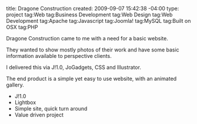 title: Dragone Construction
created: 2009-09-07 15:42:38 -04:00
type: project 
tag:Web
tag:Business Development
tag:Web Design
tag:Web Development
tag:Apache
tag:Javascript
tag:Joomla!
tag:MySQL
tag:Built on OSX
tag:PHP

Dragone Construction came to me with a need for a basic website. 

They wanted to show mostly photos of their work and have some basic information available to perspective clients. 

I delivered this via J!1.0, JoGadgets, CSS and Illustrator. 

The end product is a simple yet easy to use website, with an animated gallery. 


*   J!1.0
*   Lightbox
*   Simple site, quick turn around
*   Value driven project